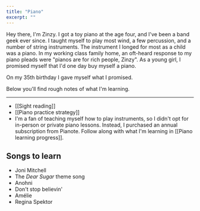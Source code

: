 ```yaml
---
title: "Piano"
excerpt: ""
---
```

Hey there, I'm Zinzy. I got a toy piano at the age four, and I've been a band geek ever since. I taught myself to play most wind, a few percussion, and a number of string instruments. The instrument I longed for most as a child was a piano. In my working class family home, an oft-heard response to my piano pleads were "pianos are for rich people, Zinzy". As a young girl, I promised myself that I'd one day buy myself a piano.

On my 35th birthday I gave myself what I promised. 

Below you'll find rough notes of what I'm learning.

--- 

- [[Sight reading]]
- [[Piano practice strategy]]
- I'm a fan of teaching myself how to play instruments, so I didn't opt for in-person or private piano lessons. Instead, I purchased an annual subscription from Pianote. Follow along with what I'm learning in [[Piano learning progress]].
 


## Songs to learn
- Joni Mitchell
- The *Dear Sugar* theme song
- Anohni 
- Don't stop believin'
- Amélie
- Regina Spektor